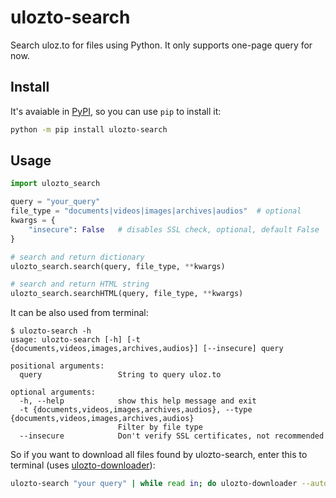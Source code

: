 # ulozto-search
Search uloz.to for files using Python. It only supports one-page query for now. 

## Install
It's avaiable in [PyPI](https://pypi.org/project/ulozto-search/), so you can use `pip` to install it:

``` sh
python -m pip install ulozto-search
```

## Usage

``` python
import ulozto_search

query = "your_query"
file_type = "documents|videos|images|archives|audios"  # optional
kwargs = {
    "insecure": False   # disables SSL check, optional, default False
}

# search and return dictionary
ulozto_search.search(query, file_type, **kwargs)

# search and return HTML string
ulozto_search.searchHTML(query, file_type, **kwargs)
```

It can be also used from terminal:

```
$ ulozto-search -h
usage: ulozto-search [-h] [-t {documents,videos,images,archives,audios}] [--insecure] query

positional arguments:
  query                 String to query uloz.to

optional arguments:
  -h, --help            show this help message and exit
  -t {documents,videos,images,archives,audios}, --type {documents,videos,images,archives,audios}
                        Filter by file type
  --insecure            Don't verify SSL certificates, not recommended

```

So if you want to download all files found by ulozto-search, enter this to terminal (uses [ulozto-downloader](https://github.com/setnicka/ulozto-downloader)):

``` sh
ulozto-search "your query" | while read in; do ulozto-downloader --auto-captcha $(echo "$in" | cut -d '|' -f2); done
```
